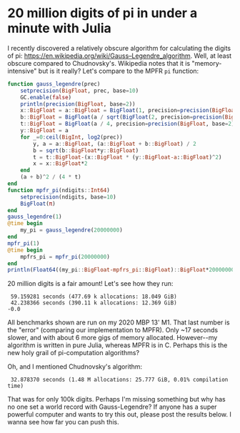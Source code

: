 20 million digits of pi in under a minute with Julia
====================================================

I recently discovered a relatively obscure algorithm for calculating the digits of pi: https://en.wikipedia.org/wiki/Gauss–Legendre_algorithm.
Well, at least obscure compared to Chudnovsky's. Wikipedia notes that it is "memory-intensive" but is it really?
Let's compare to the MPFR `pi` function:
```julia
function gauss_legendre(prec)
    setprecision(BigFloat, prec, base=10)
    GC.enable(false)
    println(precision(BigFloat, base=2))
    x::BigFloat = a::BigFloat = BigFloat(1, precision=precision(BigFloat, base=2))
    b::BigFloat = BigFloat(a / sqrt(BigFloat(2, precision=precision(BigFloat, base=2))))
    t::BigFloat = BigFloat(a / 4, precision=precision(BigFloat, base=2))
    y::BigFloat = a
    for _=0:ceil(BigInt, log2(prec))
        y, a = a::BigFloat, (a::BigFloat + b::BigFloat) / 2
        b = sqrt(b::BigFloat*y::BigFloat)
        t = t::BigFloat-(x::BigFloat * (y::BigFloat-a::BigFloat)^2)
        x = x::BigFloat*2
    end
    (a + b)^2 / (4 * t)
end
function mpfr_pi(ndigits::Int64)
    setprecision(ndigits, base=10)
    BigFloat(π)
end
gauss_legendre(1)
@time begin
    my_pi = gauss_legendre(20000000)
end
mpfr_pi(1)
@time begin
    mpfrs_pi = mpfr_pi(20000000)
end
println(Float64((my_pi::BigFloat-mpfrs_pi::BigFloat)::BigFloat*20000000))
```
20 million digits is a fair amount! Let's see how they run:
```
 59.159281 seconds (477.69 k allocations: 18.049 GiB)
 42.238366 seconds (390.11 k allocations: 12.369 GiB)
-0.0
```
All benchmarks shown are run on my 2020 MBP 13' M1.
That last number is the "error" (comparing our implementation to MPFR). 
Only ~17 seconds slower, and with about 6 more gigs of memory allocated. However--my algorithm is written in pure Julia, whereas MPFR is in C.
Perhaps this is the new holy grail of pi-computation algorithms?

Oh, and I mentioned Chudnovsky's algorithm:
```
 32.878370 seconds (1.48 M allocations: 25.777 GiB, 0.01% compilation time)
```
That was for only 100k digits. Perhaps I'm missing something but why has no one set a world record with Gauss-Legendre?
If anyone has a super powerful computer and wants to try this out, please post the results below. I wanna see how far you can push this.
